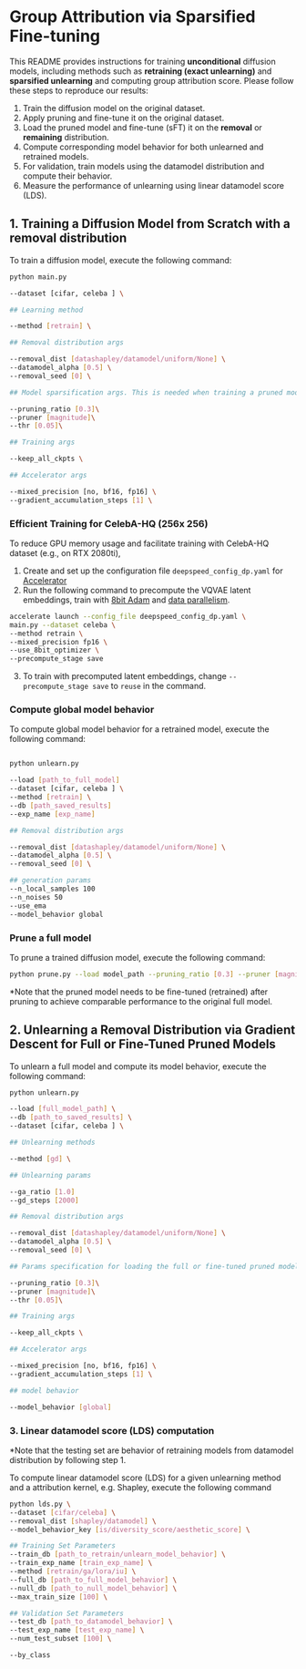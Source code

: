 # Group Attribution via Sparsified Fine-tuning

This README provides instructions for training **unconditional** diffusion models, including methods such as **retraining (exact unlearning)** and **sparsified unlearning** and computing group attribution score. Please follow these steps to reproduce our results:

1. Train the diffusion model on the original dataset.
2. Apply pruning and fine-tune it on the original dataset.
3. Load the pruned model and fine-tune (sFT) it on the **removal** or **remaining** distribution.
4. Compute corresponding model behavior for both unlearned and retrained models.
5. For validation, train models using the datamodel distribution and compute their behavior.
6. Measure the performance of unlearning using linear datamodel score (LDS).


## 1. Training a Diffusion Model from Scratch with a removal distribution
To train a diffusion model, execute the following command:

```bash
python main.py

--dataset [cifar, celeba ] \

## Learning method

--method [retrain] \

## Removal distribution args

--removal_dist [datashapley/datamodel/uniform/None] \
--datamodel_alpha [0.5] \
--removal_seed [0] \

## Model sparsification args. This is needed when training a pruned model

--pruning_ratio [0.3]\
--pruner [magnitude]\
--thr [0.05]\

## Training args

--keep_all_ckpts \

## Accelerator args

--mixed_precision [no, bf16, fp16] \
--gradient_accumulation_steps [1] \
```

### Efficient Training for CelebA-HQ (256x 256)
To reduce GPU memory usage and facilitate training with CelebA-HQ dataset (e.g., on RTX 2080ti),

1. Create and set up the configuration file `deepspeed_config_dp.yaml` for [Accelerator](https://huggingface.co/docs/accelerate/en/package_reference/accelerator)
2. Run the following command to precompute the VQVAE latent embeddings, train with [8bit Adam](https://github.com/TimDettmers/bitsandbytes) and [data parallelism](https://huggingface.co/docs/accelerate/v0.27.2/en/usage_guides/deepspeed#deepspeed-config-file).

```bash
accelerate launch --config_file deepspeed_config_dp.yaml \
main.py --dataset celeba \
--method retrain \
--mixed_precision fp16 \
--use_8bit_optimizer \
--precompute_stage save
```
3. To train with precomputed latent embeddings, change `--precompute_stage save` to `reuse` in the command.

### Compute global model behavior
To compute global model behavior for a retrained model, execute the following command:
```bash

python unlearn.py

--load [path_to_full_model]
--dataset [cifar, celeba ] \
--method [retrain] \
--db [path_saved_results]
--exp_name [exp_name]

## Removal distribution args

--removal_dist [datashapley/datamodel/uniform/None] \
--datamodel_alpha [0.5] \
--removal_seed [0] \

## generation params
--n_local_samples 100
--n_noises 50
--use_ema 
--model_behavior global

```

### Prune a full model
To prune a trained diffusion model, execute the following command:
```bash
python prune.py --load model_path --pruning_ratio [0.3] --pruner [magnitude] --thr [0.05]
```
*Note that the pruned model needs to be fine-tuned (retrained) after pruning to achieve comparable performance to the original full model.

## 2. Unlearning a Removal Distribution via Gradient Descent for Full or Fine-Tuned Pruned Models
To unlearn a full model and compute its model behavior, execute the following command:

```bash
python unlearn.py

--load [full_model_path] \
--db [path_to_saved_results] \
--dataset [cifar, celeba ] \

## Unlearning methods

--method [gd] \

## Unlearning params

--ga_ratio [1.0]
--gd_steps [2000]

## Removal distribution args

--removal_dist [datashapley/datamodel/uniform/None] \
--datamodel_alpha [0.5] \
--removal_seed [0] \

## Params specification for loading the full or fine-tuned pruned model for unlearning.

--pruning_ratio [0.3]\
--pruner [magnitude]\
--thr [0.05]\

## Training args

--keep_all_ckpts \

## Accelerator args

--mixed_precision [no, bf16, fp16] \
--gradient_accumulation_steps [1] \

## model behavior

--model_behavior [global]
```

### 3. Linear datamodel score (LDS) computation

*Note that the testing set are behavior of retraining models from datamodel distribution by following step 1. 

To compute linear datamodel score (LDS) for a given unlearning method and a attribution kernel, e.g. Shapley, execute the following command

```bash
python lds.py \
--dataset [cifar/celeba] \
--removal_dist [shapley/datamodel] \
--model_behavior_key [is/diversity_score/aesthetic_score] \

## Training Set Parameters
--train_db [path_to_retrain/unlearn_model_behavior] \
--train_exp_name [train_exp_name] \
--method [retrain/ga/lora/iu] \
--full_db [path_to_full_model_behavior] \
--null_db [path_to_null_model_behavior] \
--max_train_size [100] \

## Validation Set Parameters
--test_db [path_to_datamodel_behavior] \
--test_exp_name [test_exp_name] \
--num_test_subset [100] \

--by_class
```
